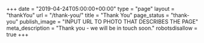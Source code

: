 +++
date = "2019-04-24T05:00:00+00:00"
type = "page"
layout = "thankYou"
url = "/thank-you/"
title = "Thank You"
page_status = "thank-you"
publish_image = "INPUT URL TO PHOTO THAT DESCRIBES THE PAGE"
meta_description = "Thank you - we will be in touch soon."
robotsdisallow = true
+++